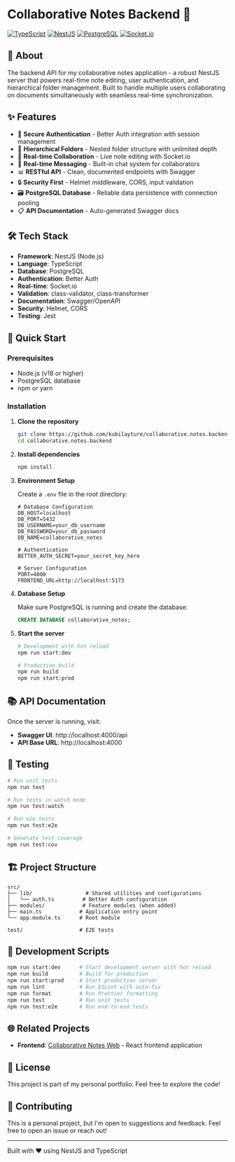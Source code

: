 # Collaborative Notes Backend 🚀

[![TypeScript](https://img.shields.io/badge/TypeScript-007ACC?style=for-the-badge&logo=typescript&logoColor=white)](https://www.typescriptlang.org/)
[![NestJS](https://img.shields.io/badge/nestjs-%23E0234E.svg?style=for-the-badge&logo=nestjs&logoColor=white)](https://nestjs.com/)
[![PostgreSQL](https://img.shields.io/badge/PostgreSQL-316192?style=for-the-badge&logo=postgresql&logoColor=white)](https://www.postgresql.org/)
[![Socket.io](https://img.shields.io/badge/Socket.io-black?style=for-the-badge&logo=socket.io&badgeColor=010101)](https://socket.io/)

## 📖 About

The backend API for my collaborative notes application - a robust NestJS server that powers real-time note editing, user authentication, and hierarchical folder management. Built to handle multiple users collaborating on documents simultaneously with seamless real-time synchronization.

## ✨ Features

- 🔐 **Secure Authentication** - Better Auth integration with session management
- 📁 **Hierarchical Folders** - Nested folder structure with unlimited depth
- 📝 **Real-time Collaboration** - Live note editing with Socket.io
- 💬 **Real-time Messaging** - Built-in chat system for collaborators
- 📊 **RESTful API** - Clean, documented endpoints with Swagger
- 🔒 **Security First** - Helmet middleware, CORS, input validation
- 🗃️ **PostgreSQL Database** - Reliable data persistence with connection pooling
- 📋 **API Documentation** - Auto-generated Swagger docs

## 🛠️ Tech Stack

- **Framework**: NestJS (Node.js)
- **Language**: TypeScript
- **Database**: PostgreSQL
- **Authentication**: Better Auth
- **Real-time**: Socket.io
- **Validation**: class-validator, class-transformer
- **Documentation**: Swagger/OpenAPI
- **Security**: Helmet, CORS
- **Testing**: Jest

## 🚀 Quick Start

### Prerequisites

- Node.js (v18 or higher)
- PostgreSQL database
- npm or yarn

### Installation

1. **Clone the repository**

   ```bash
   git clone https://github.com/kubilayture/collaborative.notes.backend.git
   cd collaborative.notes.backend
   ```

2. **Install dependencies**

   ```bash
   npm install
   ```

3. **Environment Setup**

   Create a `.env` file in the root directory:

   ```env
   # Database Configuration
   DB_HOST=localhost
   DB_PORT=5432
   DB_USERNAME=your_db_username
   DB_PASSWORD=your_db_password
   DB_NAME=collaborative_notes

   # Authentication
   BETTER_AUTH_SECRET=your_secret_key_here

   # Server Configuration
   PORT=4000
   FRONTEND_URL=http://localhost:5173
   ```

4. **Database Setup**

   Make sure PostgreSQL is running and create the database:

   ```sql
   CREATE DATABASE collaborative_notes;
   ```

5. **Start the server**

   ```bash
   # Development with hot reload
   npm run start:dev

   # Production build
   npm run build
   npm run start:prod
   ```

## 📚 API Documentation

Once the server is running, visit:

- **Swagger UI**: http://localhost:4000/api
- **API Base URL**: http://localhost:4000

## 🧪 Testing

```bash
# Run unit tests
npm run test

# Run tests in watch mode
npm run test:watch

# Run e2e tests
npm run test:e2e

# Generate test coverage
npm run test:cov
```

## 🏗️ Project Structure

```
src/
├── lib/                 # Shared utilities and configurations
│   └── auth.ts         # Better Auth configuration
├── modules/            # Feature modules (when added)
├── main.ts            # Application entry point
└── app.module.ts      # Root module

test/                  # E2E tests
```

## 🔧 Development Scripts

```bash
npm run start:dev      # Start development server with hot reload
npm run build          # Build for production
npm run start:prod     # Start production server
npm run lint           # Run ESLint with auto-fix
npm run format         # Run Prettier formatting
npm run test           # Run unit tests
npm run test:e2e       # Run end-to-end tests
```

## 🌐 Related Projects

- **Frontend**: [Collaborative Notes Web](../collaborative.notes.web) - React frontend application

## 📝 License

This project is part of my personal portfolio. Feel free to explore the code!

## 🤝 Contributing

This is a personal project, but I'm open to suggestions and feedback. Feel free to open an issue or reach out!

---

Built with ❤️ using NestJS and TypeScript
